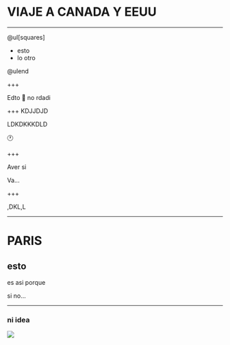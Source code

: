 # VIAJE A CANADA Y EEUU

---

@ul[squares]

- esto
- lo otro

@ulend

+++

Edto :blue_heart: no rdadi


+++
KDJJDJD

LDKDKKKDLD  

:clock1:

+++

Aver si

Va...

+++

,DKL,L

---
# PARIS

## esto

es asi porque

si  no...

---

### ni idea


![](https://img.swipeusercontent.com/400/o/xpBhrxBPphPl7pPNQnrHflpznLxkJ6Wksd50tC0DFRxZRC.jpg)
